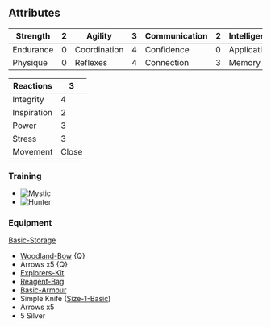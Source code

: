 
## Attributes

| Strength  | 2   | Agility      | 3   | Communication | 2   | Intelligence | 3   | Intuition  | 3   |
| --------- | --- | ------------ | --- | ------------- | --- | ------------ | --- | ---------- | --- |
| Endurance | 0   | Coordination | 4   | Confidence    | 0   | Application  | 4   | Ascendancy | 4   |
| Physique  | 0   | Reflexes     | 4   | Connection    | 3   | Memory       | 4   | Awareness  | 4   |


| Reactions   | 3     |
| ----------- | ----- |
| Integrity   | 4     |
| Inspiration | 2     |
| Power       | 3     |
| Stress      | 3     |
| Movement    | Close |

### Training
* ![Mystic](Game/Blocks/Mystic)
* ![Hunter](Game/Blocks/Hunter)

### Equipment
[Basic-Storage](Game/Gear/Basic-Storage)
* [Woodland-Bow](Game/Gear/Woodland-Bow.md) {Q}
* Arrows x5 {Q}
* [Explorers-Kit](Game/Gear/Explorers-Kit.md)
* [Reagent-Bag](Game/Gear/Reagent-Bag.md)
* [Basic-Armour](Game/Gear/Basic-Armour.md)
* Simple Knife ([Size-1-Basic](Game/Gear/Size-1-Basic.md))
* Arrows x5
* 5 Silver